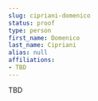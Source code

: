 ```yaml
---
slug: cipriani-domenico
status: proof
type: person
first_name: Domenico
last_name: Cipriani
alias: null
affiliations:
- TBD
---
```


TBD

